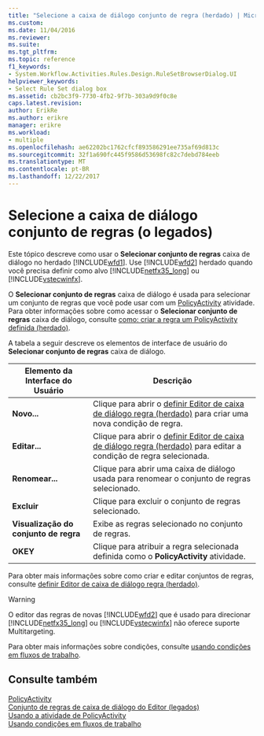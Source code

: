 ```yaml
---
title: "Selecione a caixa de diálogo conjunto de regra (herdado) | Microsoft Docs"
ms.custom: 
ms.date: 11/04/2016
ms.reviewer: 
ms.suite: 
ms.tgt_pltfrm: 
ms.topic: reference
f1_keywords:
- System.Workflow.Activities.Rules.Design.RuleSetBrowserDialog.UI
helpviewer_keywords:
- Select Rule Set dialog box
ms.assetid: cb2bc3f9-7730-4fb2-9f7b-303a9d9f0c8e
caps.latest.revision: 
author: ErikRe
ms.author: erikre
manager: erikre
ms.workload:
- multiple
ms.openlocfilehash: ae62202bc1762cfcf893586291ee735af69d813c
ms.sourcegitcommit: 32f1a690fc445f9586d53698fc82c7debd784eeb
ms.translationtype: MT
ms.contentlocale: pt-BR
ms.lasthandoff: 12/22/2017
---
```

# <a name="select-rule-set-dialog-box-legacy"></a>Selecione a caixa de diálogo conjunto de regras (o legados)
Este tópico descreve como usar o **Selecionar conjunto de regras** caixa de diálogo no herdado [!INCLUDE[wfd1](../workflow-designer/includes/wfd1_md.md)]. Use [!INCLUDE[wfd2](../workflow-designer/includes/wfd2_md.md)] herdado quando você precisa definir como alvo [!INCLUDE[netfx35_long](../workflow-designer/includes/netfx35_long_md.md)] ou [!INCLUDE[vstecwinfx](../workflow-designer/includes/vstecwinfx_md.md)].  
  
 O **Selecionar conjunto de regras** caixa de diálogo é usada para selecionar um conjunto de regras que você pode usar com um [PolicyActivity](http://go.microsoft.com/fwlink?LinkID=65019) atividade. Para obter informações sobre como acessar o **Selecionar conjunto de regras** caixa de diálogo, consulte [como: criar a regra um PolicyActivity definida (herdado)](../workflow-designer/how-to-create-a-policyactivity-rule-set-legacy.md).  
  
 A tabela a seguir descreve os elementos de interface de usuário do **Selecionar conjunto de regras** caixa de diálogo.  
  
|Elemento da Interface do Usuário|Descrição|  
|----------------|-----------------|  
|**Novo...**|Clique para abrir o [definir Editor de caixa de diálogo regra (herdado)](../workflow-designer/rule-set-editor-dialog-box-legacy.md) para criar uma nova condição de regra.|  
|**Editar...**|Clique para abrir o [definir Editor de caixa de diálogo regra (herdado)](../workflow-designer/rule-set-editor-dialog-box-legacy.md) para editar a condição de regra selecionada.|  
|**Renomear...**|Clique para abrir uma caixa de diálogo usada para renomear o conjunto de regras selecionado.|  
|**Excluir**|Clique para excluir o conjunto de regras selecionado.|  
|**Visualização do conjunto de regra**|Exibe as regras selecionado no conjunto de regras.|  
|**OKEY**|Clique para atribuir a regra selecionada definida como o **PolicyActivity** atividade.|  
  
 Para obter mais informações sobre como criar e editar conjuntos de regras, consulte [definir Editor de caixa de diálogo regra (herdado)](../workflow-designer/rule-set-editor-dialog-box-legacy.md).  
  
> [!WARNING]
>  O editor das regras de novas [!INCLUDE[wfd2](../workflow-designer/includes/wfd2_md.md)] que é usado para direcionar [!INCLUDE[netfx35_long](../workflow-designer/includes/netfx35_long_md.md)] ou [!INCLUDE[vstecwinfx](../workflow-designer/includes/vstecwinfx_md.md)] não oferece suporte Multitargeting.  
  
 Para obter mais informações sobre condições, consulte [usando condições em fluxos de trabalho](http://go.microsoft.com/fwlink?LinkID=65009).  
  
## <a name="see-also"></a>Consulte também  
 [PolicyActivity](http://go.microsoft.com/fwlink?LinkID=65019)   
 [Conjunto de regras de caixa de diálogo do Editor (legados)](../workflow-designer/rule-set-editor-dialog-box-legacy.md)   
 [Usando a atividade de PolicyActivity](http://go.microsoft.com/fwlink?LinkID=65004)   
 [Usando condições em fluxos de trabalho](http://go.microsoft.com/fwlink?LinkID=65009)